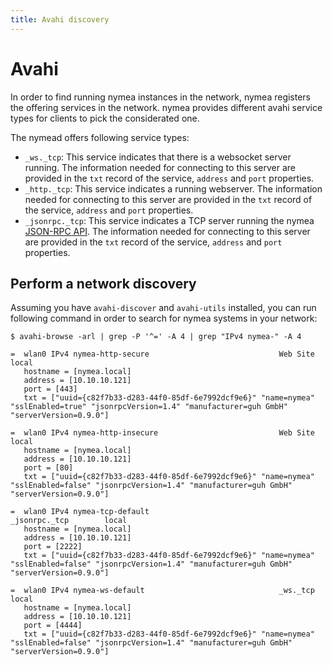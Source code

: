 ```yaml
---
title: Avahi discovery
---
```


# Avahi

In order to find running nymea instances in the network, nymea registers the offering services in the network. nymea provides different avahi service types for clients to pick the considerated one.

The nymead offers following service types:

* `_ws._tcp`: This service indicates that there is a websocket server running. The information needed for connecting to this server are provided in the `txt` record of the service, `address` and `port` properties.
* `_http._tcp`: This service indicates a running webserver. The information needed for connecting to this server are provided in the `txt` record of the service, `address` and `port` properties.
* `_jsonrpc._tcp`: This service indicates a TCP server running the nymea [JSON-RPC API](https://doc.nymea.io/jsonrpc.html). The information needed for connecting to this server are provided in the `txt` record of the service, `address` and `port` properties.


## Perform a network discovery

Assuming you have `avahi-discover` and `avahi-utils` installed, you can run following command in order to search for nymea systems in your network:

    $ avahi-browse -arl | grep -P '^=' -A 4 | grep "IPv4 nymea-" -A 4

    =  wlan0 IPv4 nymea-http-secure                             Web Site             local
       hostname = [nymea.local]
       address = [10.10.10.121]
       port = [443]
       txt = ["uuid={c82f7b33-d283-44f0-85df-6e7992dcf9e6}" "name=nymea" "sslEnabled=true" "jsonrpcVersion=1.4" "manufacturer=guh GmbH" "serverVersion=0.9.0"]
    
    =  wlan0 IPv4 nymea-http-insecure                           Web Site             local
       hostname = [nymea.local]
       address = [10.10.10.121]
       port = [80]
       txt = ["uuid={c82f7b33-d283-44f0-85df-6e7992dcf9e6}" "name=nymea" "sslEnabled=false" "jsonrpcVersion=1.4" "manufacturer=guh GmbH" "serverVersion=0.9.0"]
    
    =  wlan0 IPv4 nymea-tcp-default                             _jsonrpc._tcp        local
       hostname = [nymea.local]
       address = [10.10.10.121]
       port = [2222]
       txt = ["uuid={c82f7b33-d283-44f0-85df-6e7992dcf9e6}" "name=nymea" "sslEnabled=false" "jsonrpcVersion=1.4" "manufacturer=guh GmbH" "serverVersion=0.9.0"]
    
    =  wlan0 IPv4 nymea-ws-default                              _ws._tcp             local
       hostname = [nymea.local]
       address = [10.10.10.121]
       port = [4444]
       txt = ["uuid={c82f7b33-d283-44f0-85df-6e7992dcf9e6}" "name=nymea" "sslEnabled=false" "jsonrpcVersion=1.4" "manufacturer=guh GmbH" "serverVersion=0.9.0"]
